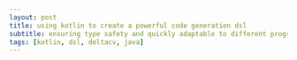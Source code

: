 ```yaml
---
layout: post
title: using kotlin to create a powerful code generation dsl
subtitle: ensuring type safety and quickly adaptable to different programming languages!
tags: [kotlin, dsl, deltacv, java]
---
```



